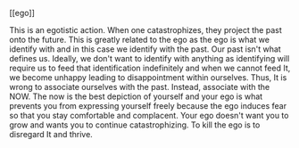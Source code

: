 [[ego]]

This is an egotistic action. When one catastrophizes, they project the past onto the future. This is greatly related to the ego as the ego is what we identify with and in this case we identify with the past. Our past isn't what defines us. Ideally, we don't want to identify with anything as identifying will require us to feed that identification indefinitely and when we cannot feed It, we become unhappy leading to disappointment within ourselves. Thus, It is wrong to associate ourselves with the past. Instead, associate with the NOW. The now is the best depiction of yourself and your ego is what prevents you from expressing yourself freely because the ego induces fear so that you stay comfortable and complacent. Your ego doesn't want you to grow and wants you to continue catastrophizing. To kill the ego is to disregard It and thrive. 